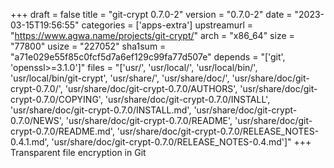+++
draft = false
title = "git-crypt 0.7.0-2"
version = "0.7.0-2"
date = "2023-03-15T19:56:55"
categories = ['apps-extra']
upstreamurl = "https://www.agwa.name/projects/git-crypt/"
arch = "x86_64"
size = "77800"
usize = "227052"
sha1sum = "a71e029e55f85c0fcf5d7a6ef129c99fa77d507e"
depends = "['git', 'openssl>=3.1.0']"
files = "['usr/', 'usr/local/', 'usr/local/bin/', 'usr/local/bin/git-crypt', 'usr/share/', 'usr/share/doc/', 'usr/share/doc/git-crypt-0.7.0/', 'usr/share/doc/git-crypt-0.7.0/AUTHORS', 'usr/share/doc/git-crypt-0.7.0/COPYING', 'usr/share/doc/git-crypt-0.7.0/INSTALL', 'usr/share/doc/git-crypt-0.7.0/INSTALL.md', 'usr/share/doc/git-crypt-0.7.0/NEWS', 'usr/share/doc/git-crypt-0.7.0/README', 'usr/share/doc/git-crypt-0.7.0/README.md', 'usr/share/doc/git-crypt-0.7.0/RELEASE_NOTES-0.4.1.md', 'usr/share/doc/git-crypt-0.7.0/RELEASE_NOTES-0.4.md']"
+++
Transparent file encryption in Git